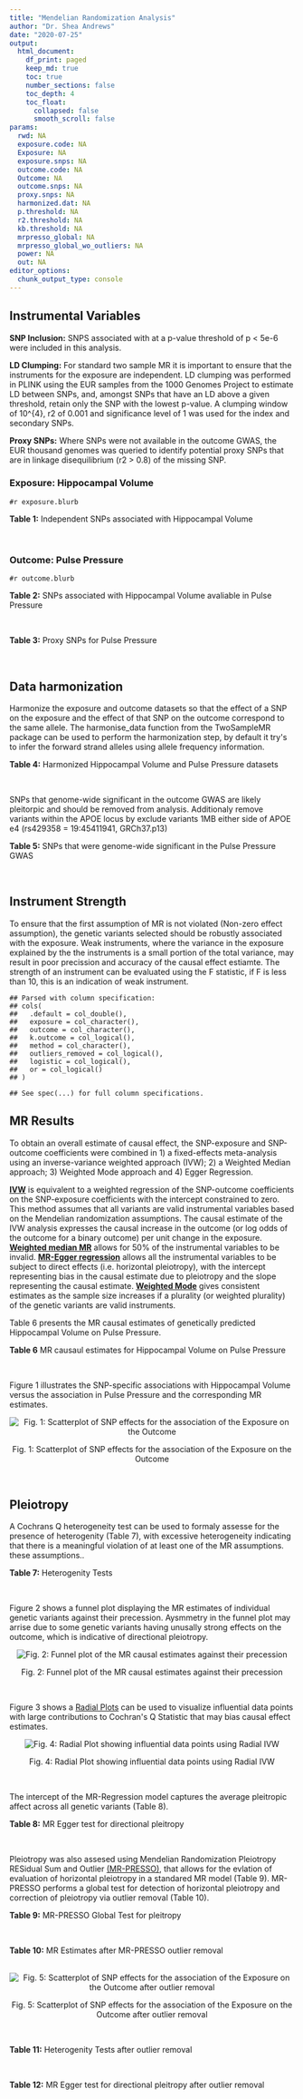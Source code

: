 ```yaml
---
title: "Mendelian Randomization Analysis"
author: "Dr. Shea Andrews"
date: "2020-07-25"
output:
  html_document:
    df_print: paged
    keep_md: true
    toc: true
    number_sections: false
    toc_depth: 4
    toc_float:
      collapsed: false
      smooth_scroll: false
params:
  rwd: NA
  exposure.code: NA
  Exposure: NA
  exposure.snps: NA
  outcome.code: NA
  Outcome: NA
  outcome.snps: NA
  proxy.snps: NA
  harmonized.dat: NA
  p.threshold: NA
  r2.threshold: NA
  kb.threshold: NA
  mrpresso_global: NA
  mrpresso_global_wo_outliers: NA
  power: NA
  out: NA
editor_options:
  chunk_output_type: console
---
```







## Instrumental Variables
**SNP Inclusion:** SNPS associated with at a p-value threshold of p < 5e-6 were included in this analysis.
<br>

**LD Clumping:** For standard two sample MR it is important to ensure that the instruments for the exposure are independent. LD clumping was performed in PLINK using the EUR samples from the 1000 Genomes Project to estimate LD between SNPs, and, amongst SNPs that have an LD above a given threshold, retain only the SNP with the lowest p-value. A clumping window of 10^{4}, r2 of 0.001 and significance level of 1 was used for the index and secondary SNPs.
<br>

**Proxy SNPs:** Where SNPs were not available in the outcome GWAS, the EUR thousand genomes was queried to identify potential proxy SNPs that are in linkage disequilibrium (r2 > 0.8) of the missing SNP.
<br>

### Exposure: Hippocampal Volume
`#r exposure.blurb`
<br>

**Table 1:** Independent SNPs associated with Hippocampal Volume
<div data-pagedtable="false">
  <script data-pagedtable-source type="application/json">
{"columns":[{"label":["SNP"],"name":[1],"type":["chr"],"align":["left"]},{"label":["CHROM"],"name":[2],"type":["dbl"],"align":["right"]},{"label":["POS"],"name":[3],"type":["dbl"],"align":["right"]},{"label":["REF"],"name":[4],"type":["chr"],"align":["left"]},{"label":["ALT"],"name":[5],"type":["chr"],"align":["left"]},{"label":["AF"],"name":[6],"type":["dbl"],"align":["right"]},{"label":["BETA"],"name":[7],"type":["dbl"],"align":["right"]},{"label":["SE"],"name":[8],"type":["dbl"],"align":["right"]},{"label":["Z"],"name":[9],"type":["dbl"],"align":["right"]},{"label":["P"],"name":[10],"type":["dbl"],"align":["right"]},{"label":["N"],"name":[11],"type":["dbl"],"align":["right"]},{"label":["TRAIT"],"name":[12],"type":["chr"],"align":["left"]}],"data":[{"1":"rs10908512","2":"1","3":"153856498","4":"C","5":"T","6":"0.5624","7":"0.04051169","8":"0.008700965","9":"4.656","10":"3.217e-06","11":"26814","12":"Hippocampal_Volume"},{"1":"rs7588305","2":"2","3":"8780959","4":"G","5":"C","6":"0.5308","7":"-0.04002256","8":"0.008681684","9":"-4.610","10":"4.023e-06","11":"26615","12":"Hippocampal_Volume"},{"1":"rs59966106","2":"2","3":"96999086","4":"A","5":"G","6":"0.3114","7":"0.04276760","8":"0.009321611","9":"4.588","10":"4.470e-06","11":"26814","12":"Hippocampal_Volume"},{"1":"rs2268894","2":"2","3":"162856148","4":"C","5":"T","6":"0.5412","7":"-0.05668170","8":"0.008658983","9":"-6.546","10":"5.894e-11","11":"26814","12":"Hippocampal_Volume"},{"1":"rs138012093","2":"4","3":"134506440","4":"G","5":"A","6":"0.0173","7":"-0.16180284","8":"0.033576021","9":"-4.819","10":"1.445e-06","11":"26065","12":"Hippocampal_Volume"},{"1":"rs144578582","2":"4","3":"155539564","4":"G","5":"A","6":"0.0068","7":"-0.36225028","8":"0.074659992","9":"-4.852","10":"1.221e-06","11":"13258","12":"Hippocampal_Volume"},{"1":"rs6552737","2":"4","3":"184955461","4":"T","5":"A","6":"0.4152","7":"-0.04324518","8":"0.008759404","9":"-4.937","10":"7.922e-07","11":"26814","12":"Hippocampal_Volume"},{"1":"rs2289881","2":"5","3":"66084260","4":"G","5":"T","6":"0.3544","7":"-0.05014690","8":"0.009022472","9":"-5.558","10":"2.728e-08","11":"26814","12":"Hippocampal_Volume"},{"1":"rs148054686","2":"5","3":"94459128","4":"G","5":"A","6":"0.0124","7":"-0.21659175","8":"0.047064699","9":"-4.602","10":"4.184e-06","11":"18411","12":"Hippocampal_Volume"},{"1":"rs10041542","2":"5","3":"167832067","4":"T","5":"C","6":"0.2452","7":"-0.04686000","8":"0.010070917","9":"-4.653","10":"3.273e-06","11":"26615","12":"Hippocampal_Volume"},{"1":"rs17172044","2":"7","3":"42397586","4":"A","5":"C","6":"0.0775","7":"-0.07408290","8":"0.016143574","9":"-4.589","10":"4.464e-06","11":"26814","12":"Hippocampal_Volume"},{"1":"rs2346440","2":"7","3":"133685512","4":"G","5":"C","6":"0.4591","7":"0.04059843","8":"0.008661921","9":"4.687","10":"2.767e-06","11":"26814","12":"Hippocampal_Volume"},{"1":"rs11979341","2":"7","3":"155797978","4":"C","5":"G","6":"0.3163","7":"0.06558170","8":"0.009708611","9":"6.755","10":"1.424e-11","11":"24484","12":"Hippocampal_Volume"},{"1":"rs11993215","2":"8","3":"28055926","4":"A","5":"T","6":"0.9102","7":"0.06998320","8":"0.015193929","9":"4.606","10":"4.108e-06","11":"26477","12":"Hippocampal_Volume"},{"1":"rs113835443","2":"8","3":"144717251","4":"C","5":"T","6":"0.0904","7":"0.07553081","8":"0.016197900","9":"4.663","10":"3.118e-06","11":"23154","12":"Hippocampal_Volume"},{"1":"rs62583528","2":"9","3":"106929593","4":"G","5":"A","6":"0.1951","7":"0.05622208","8":"0.010891531","9":"5.162","10":"2.447e-07","11":"26814","12":"Hippocampal_Volume"},{"1":"rs7020341","2":"9","3":"119247974","4":"G","5":"C","6":"0.3590","7":"0.05989482","8":"0.009013518","9":"6.645","10":"3.035e-11","11":"26700","12":"Hippocampal_Volume"},{"1":"rs11245365","2":"10","3":"126482389","4":"G","5":"A","6":"0.5648","7":"-0.04474128","8":"0.008786582","9":"-5.092","10":"3.547e-07","11":"26322","12":"Hippocampal_Volume"},{"1":"rs12802656","2":"11","3":"16534415","4":"A","5":"C","6":"0.4696","7":"-0.03979580","8":"0.008681459","9":"-4.584","10":"4.560e-06","11":"26614","12":"Hippocampal_Volume"},{"1":"rs659065","2":"12","3":"4008887","4":"C","5":"G","6":"0.1413","7":"-0.06743310","8":"0.012611389","9":"-5.347","10":"8.931e-08","11":"25881","12":"Hippocampal_Volume"},{"1":"rs61921502","2":"12","3":"65832468","4":"T","5":"G","6":"0.1534","7":"-0.10788400","8":"0.011964511","9":"-9.017","10":"1.941e-19","11":"26814","12":"Hippocampal_Volume"},{"1":"rs79522035","2":"12","3":"72956782","4":"C","5":"T","6":"0.0419","7":"0.09939183","8":"0.021592837","9":"4.603","10":"4.164e-06","11":"26692","12":"Hippocampal_Volume"},{"1":"rs77956314","2":"12","3":"117323367","4":"T","5":"C","6":"0.0840","7":"0.16185400","8":"0.015536016","9":"10.418","10":"2.055e-25","11":"26814","12":"Hippocampal_Volume"},{"1":"rs143933797","2":"17","3":"78252238","4":"G","5":"A","6":"0.0166","7":"0.22638451","8":"0.047143797","9":"4.802","10":"1.571e-06","11":"13758","12":"Hippocampal_Volume"},{"1":"rs79727675","2":"18","3":"11653053","4":"C","5":"A","6":"0.0472","7":"-0.13610794","8":"0.027913852","9":"-4.876","10":"1.082e-06","11":"14245","12":"Hippocampal_Volume"},{"1":"rs429358","2":"19","3":"45411941","4":"T","5":"C","6":"0.1537","7":"-0.06342470","8":"0.012519680","9":"-5.066","10":"4.067e-07","11":"24498","12":"Hippocampal_Volume"},{"1":"rs6060504","2":"20","3":"34197619","4":"T","5":"C","6":"0.1624","7":"0.06315530","8":"0.011701919","9":"5.397","10":"6.762e-08","11":"26814","12":"Hippocampal_Volume"},{"1":"rs5753220","2":"22","3":"30986350","4":"T","5":"C","6":"0.2497","7":"-0.04931970","8":"0.010038609","9":"-4.913","10":"8.988e-07","11":"26459","12":"Hippocampal_Volume"}],"options":{"columns":{"min":{},"max":[10]},"rows":{"min":[10],"max":[10]},"pages":{}}}
  </script>
</div>
<br>

### Outcome: Pulse Pressure
`#r outcome.blurb`
<br>

**Table 2:** SNPs associated with Hippocampal Volume avaliable in Pulse Pressure
<div data-pagedtable="false">
  <script data-pagedtable-source type="application/json">
{"columns":[{"label":["SNP"],"name":[1],"type":["chr"],"align":["left"]},{"label":["CHROM"],"name":[2],"type":["dbl"],"align":["right"]},{"label":["POS"],"name":[3],"type":["dbl"],"align":["right"]},{"label":["REF"],"name":[4],"type":["chr"],"align":["left"]},{"label":["ALT"],"name":[5],"type":["chr"],"align":["left"]},{"label":["AF"],"name":[6],"type":["dbl"],"align":["right"]},{"label":["BETA"],"name":[7],"type":["dbl"],"align":["right"]},{"label":["SE"],"name":[8],"type":["dbl"],"align":["right"]},{"label":["Z"],"name":[9],"type":["dbl"],"align":["right"]},{"label":["P"],"name":[10],"type":["dbl"],"align":["right"]},{"label":["N"],"name":[11],"type":["dbl"],"align":["right"]},{"label":["TRAIT"],"name":[12],"type":["chr"],"align":["left"]}],"data":[{"1":"rs10908512","2":"1","3":"153856498","4":"C","5":"T","6":"0.5594","7":"-0.0132","8":"0.0206","9":"-0.6407767","10":"5.207e-01","11":"737055","12":"Pulse_Pressure"},{"1":"rs7588305","2":"2","3":"8780959","4":"G","5":"C","6":"0.5418","7":"0.0176","8":"0.0213","9":"0.8262911","10":"4.089e-01","11":"735053","12":"Pulse_Pressure"},{"1":"rs59966106","2":"2","3":"96999086","4":"A","5":"G","6":"0.3190","7":"0.0045","8":"0.0219","9":"0.2054790","10":"8.386e-01","11":"738169","12":"Pulse_Pressure"},{"1":"rs2268894","2":"2","3":"162856148","4":"C","5":"T","6":"0.5301","7":"-0.0258","8":"0.0205","9":"-1.2585366","10":"2.071e-01","11":"738170","12":"Pulse_Pressure"},{"1":"rs138012093","2":"4","3":"134506440","4":"G","5":"A","6":"0.0177","7":"0.0402","8":"0.0859","9":"0.4679860","10":"6.395e-01","11":"734693","12":"Pulse_Pressure"},{"1":"rs6552737","2":"4","3":"184955461","4":"T","5":"A","6":"0.4306","7":"-0.0216","8":"0.0211","9":"-1.0236967","10":"3.050e-01","11":"734147","12":"Pulse_Pressure"},{"1":"rs2289881","2":"5","3":"66084260","4":"G","5":"T","6":"0.3568","7":"-0.0530","8":"0.0214","9":"-2.4766355","10":"1.339e-02","11":"738169","12":"Pulse_Pressure"},{"1":"rs10041542","2":"5","3":"167832067","4":"T","5":"C","6":"0.2498","7":"0.0229","8":"0.0239","9":"0.9581590","10":"3.376e-01","11":"735149","12":"Pulse_Pressure"},{"1":"rs17172044","2":"7","3":"42397586","4":"A","5":"C","6":"0.0728","7":"0.0341","8":"0.0397","9":"0.8589420","10":"3.907e-01","11":"738167","12":"Pulse_Pressure"},{"1":"rs2346440","2":"7","3":"133685512","4":"G","5":"C","6":"0.4580","7":"0.0249","8":"0.0205","9":"1.2146341","10":"2.238e-01","11":"738170","12":"Pulse_Pressure"},{"1":"rs11979341","2":"7","3":"155797978","4":"C","5":"G","6":"0.3062","7":"0.0145","8":"0.0238","9":"0.6092440","10":"5.420e-01","11":"720283","12":"Pulse_Pressure"},{"1":"rs113835443","2":"8","3":"144717251","4":"C","5":"T","6":"0.1009","7":"-0.0135","8":"0.0359","9":"-0.3760446","10":"7.064e-01","11":"724654","12":"Pulse_Pressure"},{"1":"rs62583528","2":"9","3":"106929593","4":"G","5":"A","6":"0.2104","7":"0.0435","8":"0.0254","9":"1.7125984","10":"8.648e-02","11":"745818","12":"Pulse_Pressure"},{"1":"rs7020341","2":"9","3":"119247974","4":"G","5":"C","6":"0.3600","7":"-0.0044","8":"0.0213","9":"-0.2065728","10":"8.364e-01","11":"741944","12":"Pulse_Pressure"},{"1":"rs11245365","2":"10","3":"126482389","4":"G","5":"A","6":"0.5712","7":"0.0371","8":"0.0207","9":"1.7922705","10":"7.288e-02","11":"738170","12":"Pulse_Pressure"},{"1":"rs12802656","2":"11","3":"16534415","4":"A","5":"C","6":"0.4788","7":"-0.0909","8":"0.0206","9":"-4.4126200","10":"9.968e-06","11":"729908","12":"Pulse_Pressure"},{"1":"rs659065","2":"12","3":"4008887","4":"C","5":"G","6":"0.1450","7":"0.0012","8":"0.0291","9":"0.0412371","10":"9.671e-01","11":"742025","12":"Pulse_Pressure"},{"1":"rs61921502","2":"12","3":"65832468","4":"T","5":"G","6":"0.1650","7":"-0.0452","8":"0.0285","9":"-1.5859600","10":"1.136e-01","11":"744813","12":"Pulse_Pressure"},{"1":"rs79522035","2":"12","3":"72956782","4":"C","5":"T","6":"0.0399","7":"-0.0107","8":"0.0546","9":"-0.1959707","10":"8.448e-01","11":"744703","12":"Pulse_Pressure"},{"1":"rs77956314","2":"12","3":"117323367","4":"T","5":"C","6":"0.0833","7":"0.0418","8":"0.0374","9":"1.1176500","10":"2.634e-01","11":"745817","12":"Pulse_Pressure"},{"1":"rs143933797","2":"17","3":"78252238","4":"G","5":"A","6":"0.0287","7":"-0.0272","8":"0.0677","9":"-0.4017725","10":"6.883e-01","11":"709941","12":"Pulse_Pressure"},{"1":"rs79727675","2":"18","3":"11653053","4":"C","5":"A","6":"0.0522","7":"-0.0064","8":"0.0501","9":"-0.1277445","10":"8.985e-01","11":"689699","12":"Pulse_Pressure"},{"1":"rs429358","2":"19","3":"45411941","4":"T","5":"C","6":"0.1531","7":"0.1879","8":"0.0292","9":"6.4349300","10":"1.279e-10","11":"739409","12":"Pulse_Pressure"},{"1":"rs6060504","2":"20","3":"34197619","4":"T","5":"C","6":"0.1498","7":"0.0674","8":"0.0288","9":"2.3402800","10":"1.931e-02","11":"745818","12":"Pulse_Pressure"},{"1":"rs5753220","2":"22","3":"30986350","4":"T","5":"C","6":"0.2607","7":"0.0088","8":"0.0234","9":"0.3760680","10":"7.079e-01","11":"737558","12":"Pulse_Pressure"},{"1":"rs144578582","2":"NA","3":"NA","4":"NA","5":"NA","6":"NA","7":"NA","8":"NA","9":"NA","10":"NA","11":"NA","12":"NA"},{"1":"rs148054686","2":"NA","3":"NA","4":"NA","5":"NA","6":"NA","7":"NA","8":"NA","9":"NA","10":"NA","11":"NA","12":"NA"},{"1":"rs11993215","2":"NA","3":"NA","4":"NA","5":"NA","6":"NA","7":"NA","8":"NA","9":"NA","10":"NA","11":"NA","12":"NA"}],"options":{"columns":{"min":{},"max":[10]},"rows":{"min":[10],"max":[10]},"pages":{}}}
  </script>
</div>
<br>

**Table 3:** Proxy SNPs for Pulse Pressure
<div data-pagedtable="false">
  <script data-pagedtable-source type="application/json">
{"columns":[{"label":["proxy.outcome"],"name":[1],"type":["lgl"],"align":["right"]},{"label":["target_snp"],"name":[2],"type":["chr"],"align":["left"]},{"label":["proxy_snp"],"name":[3],"type":["lgl"],"align":["right"]},{"label":["ld.r2"],"name":[4],"type":["lgl"],"align":["right"]},{"label":["Dprime"],"name":[5],"type":["lgl"],"align":["right"]},{"label":["ref.proxy"],"name":[6],"type":["lgl"],"align":["right"]},{"label":["alt.proxy"],"name":[7],"type":["lgl"],"align":["right"]},{"label":["CHROM"],"name":[8],"type":["lgl"],"align":["right"]},{"label":["POS"],"name":[9],"type":["lgl"],"align":["right"]},{"label":["ALT.proxy"],"name":[10],"type":["lgl"],"align":["right"]},{"label":["REF.proxy"],"name":[11],"type":["lgl"],"align":["right"]},{"label":["AF"],"name":[12],"type":["lgl"],"align":["right"]},{"label":["BETA"],"name":[13],"type":["lgl"],"align":["right"]},{"label":["SE"],"name":[14],"type":["lgl"],"align":["right"]},{"label":["P"],"name":[15],"type":["lgl"],"align":["right"]},{"label":["N"],"name":[16],"type":["lgl"],"align":["right"]},{"label":["ref"],"name":[17],"type":["lgl"],"align":["right"]},{"label":["alt"],"name":[18],"type":["lgl"],"align":["right"]},{"label":["ALT"],"name":[19],"type":["lgl"],"align":["right"]},{"label":["REF"],"name":[20],"type":["lgl"],"align":["right"]},{"label":["PHASE"],"name":[21],"type":["lgl"],"align":["right"]}],"data":[{"1":"NA","2":"rs144578582","3":"NA","4":"NA","5":"NA","6":"NA","7":"NA","8":"NA","9":"NA","10":"NA","11":"NA","12":"NA","13":"NA","14":"NA","15":"NA","16":"NA","17":"NA","18":"NA","19":"NA","20":"NA","21":"NA"},{"1":"NA","2":"rs148054686","3":"NA","4":"NA","5":"NA","6":"NA","7":"NA","8":"NA","9":"NA","10":"NA","11":"NA","12":"NA","13":"NA","14":"NA","15":"NA","16":"NA","17":"NA","18":"NA","19":"NA","20":"NA","21":"NA"},{"1":"NA","2":"rs11993215","3":"NA","4":"NA","5":"NA","6":"NA","7":"NA","8":"NA","9":"NA","10":"NA","11":"NA","12":"NA","13":"NA","14":"NA","15":"NA","16":"NA","17":"NA","18":"NA","19":"NA","20":"NA","21":"NA"}],"options":{"columns":{"min":{},"max":[10]},"rows":{"min":[10],"max":[10]},"pages":{}}}
  </script>
</div>
<br>

## Data harmonization
Harmonize the exposure and outcome datasets so that the effect of a SNP on the exposure and the effect of that SNP on the outcome correspond to the same allele. The harmonise_data function from the TwoSampleMR package can be used to perform the harmonization step, by default it try's to infer the forward strand alleles using allele frequency information.
<br>

**Table 4:** Harmonized Hippocampal Volume and Pulse Pressure datasets
<div data-pagedtable="false">
  <script data-pagedtable-source type="application/json">
{"columns":[{"label":["SNP"],"name":[1],"type":["chr"],"align":["left"]},{"label":["effect_allele.exposure"],"name":[2],"type":["chr"],"align":["left"]},{"label":["other_allele.exposure"],"name":[3],"type":["chr"],"align":["left"]},{"label":["effect_allele.outcome"],"name":[4],"type":["chr"],"align":["left"]},{"label":["other_allele.outcome"],"name":[5],"type":["chr"],"align":["left"]},{"label":["beta.exposure"],"name":[6],"type":["dbl"],"align":["right"]},{"label":["beta.outcome"],"name":[7],"type":["dbl"],"align":["right"]},{"label":["eaf.exposure"],"name":[8],"type":["dbl"],"align":["right"]},{"label":["eaf.outcome"],"name":[9],"type":["dbl"],"align":["right"]},{"label":["remove"],"name":[10],"type":["lgl"],"align":["right"]},{"label":["palindromic"],"name":[11],"type":["lgl"],"align":["right"]},{"label":["ambiguous"],"name":[12],"type":["lgl"],"align":["right"]},{"label":["id.outcome"],"name":[13],"type":["chr"],"align":["left"]},{"label":["chr.outcome"],"name":[14],"type":["dbl"],"align":["right"]},{"label":["pos.outcome"],"name":[15],"type":["dbl"],"align":["right"]},{"label":["se.outcome"],"name":[16],"type":["dbl"],"align":["right"]},{"label":["z.outcome"],"name":[17],"type":["dbl"],"align":["right"]},{"label":["pval.outcome"],"name":[18],"type":["dbl"],"align":["right"]},{"label":["samplesize.outcome"],"name":[19],"type":["dbl"],"align":["right"]},{"label":["outcome"],"name":[20],"type":["chr"],"align":["left"]},{"label":["mr_keep.outcome"],"name":[21],"type":["lgl"],"align":["right"]},{"label":["pval_origin.outcome"],"name":[22],"type":["chr"],"align":["left"]},{"label":["chr.exposure"],"name":[23],"type":["dbl"],"align":["right"]},{"label":["pos.exposure"],"name":[24],"type":["dbl"],"align":["right"]},{"label":["se.exposure"],"name":[25],"type":["dbl"],"align":["right"]},{"label":["z.exposure"],"name":[26],"type":["dbl"],"align":["right"]},{"label":["pval.exposure"],"name":[27],"type":["dbl"],"align":["right"]},{"label":["samplesize.exposure"],"name":[28],"type":["dbl"],"align":["right"]},{"label":["exposure"],"name":[29],"type":["chr"],"align":["left"]},{"label":["mr_keep.exposure"],"name":[30],"type":["lgl"],"align":["right"]},{"label":["pval_origin.exposure"],"name":[31],"type":["chr"],"align":["left"]},{"label":["id.exposure"],"name":[32],"type":["chr"],"align":["left"]},{"label":["action"],"name":[33],"type":["dbl"],"align":["right"]},{"label":["mr_keep"],"name":[34],"type":["lgl"],"align":["right"]},{"label":["pt"],"name":[35],"type":["dbl"],"align":["right"]},{"label":["pleitropy_keep"],"name":[36],"type":["lgl"],"align":["right"]},{"label":["mrpresso_RSSobs"],"name":[37],"type":["dbl"],"align":["right"]},{"label":["mrpresso_pval"],"name":[38],"type":["dbl"],"align":["right"]},{"label":["mrpresso_keep"],"name":[39],"type":["lgl"],"align":["right"]}],"data":[{"1":"rs10041542","2":"C","3":"T","4":"C","5":"T","6":"-0.04686000","7":"0.0229","8":"0.2452","9":"0.2498","10":"FALSE","11":"FALSE","12":"FALSE","13":"udfqhL","14":"5","15":"167832067","16":"0.0239","17":"0.9581590","18":"3.376e-01","19":"735149","20":"Evangelou2018pp","21":"TRUE","22":"reported","23":"5","24":"167832067","25":"0.010070917","26":"-4.653","27":"3.273e-06","28":"26615","29":"Hilbar2017hipv","30":"TRUE","31":"reported","32":"VxcRb8","33":"2","34":"TRUE","35":"5e-06","36":"TRUE","37":"1.095242e-03","38":"1.0000","39":"TRUE"},{"1":"rs10908512","2":"T","3":"C","4":"T","5":"C","6":"0.04051169","7":"-0.0132","8":"0.5624","9":"0.5594","10":"FALSE","11":"FALSE","12":"FALSE","13":"udfqhL","14":"1","15":"153856498","16":"0.0206","17":"-0.6407767","18":"5.207e-01","19":"737055","20":"Evangelou2018pp","21":"TRUE","22":"reported","23":"1","24":"153856498","25":"0.008700965","26":"4.656","27":"3.217e-06","28":"26814","29":"Hilbar2017hipv","30":"TRUE","31":"reported","32":"VxcRb8","33":"2","34":"TRUE","35":"5e-06","36":"TRUE","37":"4.762471e-04","38":"1.0000","39":"TRUE"},{"1":"rs11245365","2":"A","3":"G","4":"A","5":"G","6":"-0.04474128","7":"0.0371","8":"0.5648","9":"0.5712","10":"FALSE","11":"FALSE","12":"FALSE","13":"udfqhL","14":"10","15":"126482389","16":"0.0207","17":"1.7922705","18":"7.288e-02","19":"738170","20":"Evangelou2018pp","21":"TRUE","22":"reported","23":"10","24":"126482389","25":"0.008786582","26":"-5.092","27":"3.547e-07","28":"26322","29":"Hilbar2017hipv","30":"TRUE","31":"reported","32":"VxcRb8","33":"2","34":"TRUE","35":"5e-06","36":"TRUE","37":"2.264167e-03","38":"0.4704","39":"TRUE"},{"1":"rs113835443","2":"T","3":"C","4":"T","5":"C","6":"0.07553081","7":"-0.0135","8":"0.0904","9":"0.1009","10":"FALSE","11":"FALSE","12":"FALSE","13":"udfqhL","14":"8","15":"144717251","16":"0.0359","17":"-0.3760446","18":"7.064e-01","19":"724654","20":"Evangelou2018pp","21":"TRUE","22":"reported","23":"8","24":"144717251","25":"0.016197900","26":"4.663","27":"3.118e-06","28":"23154","29":"Hilbar2017hipv","30":"TRUE","31":"reported","32":"VxcRb8","33":"2","34":"TRUE","35":"5e-06","36":"TRUE","37":"8.628195e-04","38":"1.0000","39":"TRUE"},{"1":"rs11979341","2":"G","3":"C","4":"G","5":"C","6":"0.06558170","7":"0.0145","8":"0.3163","9":"0.3062","10":"FALSE","11":"TRUE","12":"FALSE","13":"udfqhL","14":"7","15":"155797978","16":"0.0238","17":"0.6092440","18":"5.420e-01","19":"720283","20":"Evangelou2018pp","21":"TRUE","22":"reported","23":"7","24":"155797978","25":"0.009708611","26":"6.755","27":"1.424e-11","28":"24484","29":"Hilbar2017hipv","30":"TRUE","31":"reported","32":"VxcRb8","33":"2","34":"TRUE","35":"5e-06","36":"TRUE","37":"2.721914e-06","38":"1.0000","39":"TRUE"},{"1":"rs12802656","2":"C","3":"A","4":"C","5":"A","6":"-0.03979580","7":"-0.0909","8":"0.4696","9":"0.4788","10":"FALSE","11":"FALSE","12":"FALSE","13":"udfqhL","14":"11","15":"16534415","16":"0.0206","17":"-4.4126200","18":"9.968e-06","19":"729908","20":"Evangelou2018pp","21":"TRUE","22":"reported","23":"11","24":"16534415","25":"0.008681459","26":"-4.584","27":"4.560e-06","28":"26614","29":"Hilbar2017hipv","30":"TRUE","31":"reported","32":"VxcRb8","33":"2","34":"TRUE","35":"5e-06","36":"TRUE","37":"7.295943e-03","38":"0.0042","39":"FALSE"},{"1":"rs138012093","2":"A","3":"G","4":"A","5":"G","6":"-0.16180284","7":"0.0402","8":"0.0173","9":"0.0177","10":"FALSE","11":"FALSE","12":"FALSE","13":"udfqhL","14":"4","15":"134506440","16":"0.0859","17":"0.4679860","18":"6.395e-01","19":"734693","20":"Evangelou2018pp","21":"TRUE","22":"reported","23":"4","24":"134506440","25":"0.033576021","26":"-4.819","27":"1.445e-06","28":"26065","29":"Hilbar2017hipv","30":"TRUE","31":"reported","32":"VxcRb8","33":"2","34":"TRUE","35":"5e-06","36":"TRUE","37":"5.489102e-03","38":"1.0000","39":"TRUE"},{"1":"rs143933797","2":"A","3":"G","4":"A","5":"G","6":"0.22638451","7":"-0.0272","8":"0.0166","9":"0.0287","10":"FALSE","11":"FALSE","12":"FALSE","13":"udfqhL","14":"17","15":"78252238","16":"0.0677","17":"-0.4017725","18":"6.883e-01","19":"709941","20":"Evangelou2018pp","21":"TRUE","22":"reported","23":"17","24":"78252238","25":"0.047143797","26":"4.802","27":"1.571e-06","28":"13758","29":"Hilbar2017hipv","30":"TRUE","31":"reported","32":"VxcRb8","33":"2","34":"TRUE","35":"5e-06","36":"TRUE","37":"6.146349e-03","38":"1.0000","39":"TRUE"},{"1":"rs17172044","2":"C","3":"A","4":"C","5":"A","6":"-0.07408290","7":"0.0341","8":"0.0775","9":"0.0728","10":"FALSE","11":"FALSE","12":"FALSE","13":"udfqhL","14":"7","15":"42397586","16":"0.0397","17":"0.8589420","18":"3.907e-01","19":"738167","20":"Evangelou2018pp","21":"TRUE","22":"reported","23":"7","24":"42397586","25":"0.016143574","26":"-4.589","27":"4.464e-06","28":"26814","29":"Hilbar2017hipv","30":"TRUE","31":"reported","32":"VxcRb8","33":"2","34":"TRUE","35":"5e-06","36":"TRUE","37":"2.501630e-03","38":"1.0000","39":"TRUE"},{"1":"rs2268894","2":"T","3":"C","4":"T","5":"C","6":"-0.05668170","7":"-0.0258","8":"0.5412","9":"0.5301","10":"FALSE","11":"FALSE","12":"FALSE","13":"udfqhL","14":"2","15":"162856148","16":"0.0205","17":"-1.2585366","18":"2.071e-01","19":"738170","20":"Evangelou2018pp","21":"TRUE","22":"reported","23":"2","24":"162856148","25":"0.008658983","26":"-6.546","27":"5.894e-11","28":"26814","29":"Hilbar2017hipv","30":"TRUE","31":"reported","32":"VxcRb8","33":"2","34":"TRUE","35":"5e-06","36":"TRUE","37":"2.400649e-04","38":"1.0000","39":"TRUE"},{"1":"rs2289881","2":"T","3":"G","4":"T","5":"G","6":"-0.05014690","7":"-0.0530","8":"0.3544","9":"0.3568","10":"FALSE","11":"FALSE","12":"FALSE","13":"udfqhL","14":"5","15":"66084260","16":"0.0214","17":"-2.4766355","18":"1.339e-02","19":"738169","20":"Evangelou2018pp","21":"TRUE","22":"reported","23":"5","24":"66084260","25":"0.009022472","26":"-5.558","27":"2.728e-08","28":"26814","29":"Hilbar2017hipv","30":"TRUE","31":"reported","32":"VxcRb8","33":"2","34":"TRUE","35":"5e-06","36":"TRUE","37":"2.019412e-03","38":"0.7707","39":"TRUE"},{"1":"rs2346440","2":"C","3":"G","4":"C","5":"G","6":"0.04059843","7":"0.0249","8":"0.4591","9":"0.4580","10":"FALSE","11":"TRUE","12":"TRUE","13":"udfqhL","14":"7","15":"133685512","16":"0.0205","17":"1.2146341","18":"2.238e-01","19":"738170","20":"Evangelou2018pp","21":"TRUE","22":"reported","23":"7","24":"133685512","25":"0.008661921","26":"4.687","27":"2.767e-06","28":"26814","29":"Hilbar2017hipv","30":"TRUE","31":"reported","32":"VxcRb8","33":"2","34":"FALSE","35":"5e-06","36":"TRUE","37":"NA","38":"NA","39":"NA"},{"1":"rs429358","2":"C","3":"T","4":"C","5":"T","6":"-0.06342470","7":"0.1879","8":"0.1537","9":"0.1531","10":"FALSE","11":"FALSE","12":"FALSE","13":"udfqhL","14":"19","15":"45411941","16":"0.0292","17":"6.4349300","18":"1.279e-10","19":"739409","20":"Evangelou2018pp","21":"TRUE","22":"reported","23":"19","24":"45411941","25":"0.012519680","26":"-5.066","27":"4.067e-07","28":"24498","29":"Hilbar2017hipv","30":"TRUE","31":"reported","32":"VxcRb8","33":"2","34":"TRUE","35":"5e-06","36":"FALSE","37":"NA","38":"NA","39":"NA"},{"1":"rs5753220","2":"C","3":"T","4":"C","5":"T","6":"-0.04931970","7":"0.0088","8":"0.2497","9":"0.2607","10":"FALSE","11":"FALSE","12":"FALSE","13":"udfqhL","14":"22","15":"30986350","16":"0.0234","17":"0.3760680","18":"7.079e-01","19":"737558","20":"Evangelou2018pp","21":"TRUE","22":"reported","23":"22","24":"30986350","25":"0.010038609","26":"-4.913","27":"8.988e-07","28":"26459","29":"Hilbar2017hipv","30":"TRUE","31":"reported","32":"VxcRb8","33":"2","34":"TRUE","35":"5e-06","36":"TRUE","37":"3.673738e-04","38":"1.0000","39":"TRUE"},{"1":"rs59966106","2":"G","3":"A","4":"G","5":"A","6":"0.04276760","7":"0.0045","8":"0.3114","9":"0.3190","10":"FALSE","11":"FALSE","12":"FALSE","13":"udfqhL","14":"2","15":"96999086","16":"0.0219","17":"0.2054790","18":"8.386e-01","19":"738169","20":"Evangelou2018pp","21":"TRUE","22":"reported","23":"2","24":"96999086","25":"0.009321611","26":"4.588","27":"4.470e-06","28":"26814","29":"Hilbar2017hipv","30":"TRUE","31":"reported","32":"VxcRb8","33":"2","34":"TRUE","35":"5e-06","36":"TRUE","37":"1.644882e-05","38":"1.0000","39":"TRUE"},{"1":"rs6060504","2":"C","3":"T","4":"C","5":"T","6":"0.06315530","7":"0.0674","8":"0.1624","9":"0.1498","10":"FALSE","11":"FALSE","12":"FALSE","13":"udfqhL","14":"20","15":"34197619","16":"0.0288","17":"2.3402800","18":"1.931e-02","19":"745818","20":"Evangelou2018pp","21":"TRUE","22":"reported","23":"20","24":"34197619","25":"0.011701919","26":"5.397","27":"6.762e-08","28":"26814","29":"Hilbar2017hipv","30":"TRUE","31":"reported","32":"VxcRb8","33":"2","34":"TRUE","35":"5e-06","36":"TRUE","37":"3.245906e-03","38":"1.0000","39":"TRUE"},{"1":"rs61921502","2":"G","3":"T","4":"G","5":"T","6":"-0.10788400","7":"-0.0452","8":"0.1534","9":"0.1650","10":"FALSE","11":"FALSE","12":"FALSE","13":"udfqhL","14":"12","15":"65832468","16":"0.0285","17":"-1.5859600","18":"1.136e-01","19":"744813","20":"Evangelou2018pp","21":"TRUE","22":"reported","23":"12","24":"65832468","25":"0.011964511","26":"-9.017","27":"1.941e-19","28":"26814","29":"Hilbar2017hipv","30":"TRUE","31":"reported","32":"VxcRb8","33":"2","34":"TRUE","35":"5e-06","36":"TRUE","37":"7.160524e-04","38":"1.0000","39":"TRUE"},{"1":"rs62583528","2":"A","3":"G","4":"A","5":"G","6":"0.05622208","7":"0.0435","8":"0.1951","9":"0.2104","10":"FALSE","11":"FALSE","12":"FALSE","13":"udfqhL","14":"9","15":"106929593","16":"0.0254","17":"1.7125984","18":"8.648e-02","19":"745818","20":"Evangelou2018pp","21":"TRUE","22":"reported","23":"9","24":"106929593","25":"0.010891531","26":"5.162","27":"2.447e-07","28":"26814","29":"Hilbar2017hipv","30":"TRUE","31":"reported","32":"VxcRb8","33":"2","34":"TRUE","35":"5e-06","36":"TRUE","37":"1.130918e-03","38":"1.0000","39":"TRUE"},{"1":"rs6552737","2":"A","3":"T","4":"A","5":"T","6":"-0.04324518","7":"-0.0216","8":"0.4152","9":"0.4306","10":"FALSE","11":"TRUE","12":"TRUE","13":"udfqhL","14":"4","15":"184955461","16":"0.0211","17":"-1.0236967","18":"3.050e-01","19":"734147","20":"Evangelou2018pp","21":"TRUE","22":"reported","23":"4","24":"184955461","25":"0.008759404","26":"-4.937","27":"7.922e-07","28":"26814","29":"Hilbar2017hipv","30":"TRUE","31":"reported","32":"VxcRb8","33":"2","34":"FALSE","35":"5e-06","36":"TRUE","37":"NA","38":"NA","39":"NA"},{"1":"rs659065","2":"G","3":"C","4":"G","5":"C","6":"-0.06743310","7":"0.0012","8":"0.1413","9":"0.1450","10":"FALSE","11":"TRUE","12":"FALSE","13":"udfqhL","14":"12","15":"4008887","16":"0.0291","17":"0.0412371","18":"9.671e-01","19":"742025","20":"Evangelou2018pp","21":"TRUE","22":"reported","23":"12","24":"4008887","25":"0.012611389","26":"-5.347","27":"8.931e-08","28":"25881","29":"Hilbar2017hipv","30":"TRUE","31":"reported","32":"VxcRb8","33":"2","34":"TRUE","35":"5e-06","36":"TRUE","37":"2.283779e-04","38":"1.0000","39":"TRUE"},{"1":"rs7020341","2":"C","3":"G","4":"C","5":"G","6":"0.05989482","7":"-0.0044","8":"0.3590","9":"0.3600","10":"FALSE","11":"TRUE","12":"FALSE","13":"udfqhL","14":"9","15":"119247974","16":"0.0213","17":"-0.2065728","18":"8.364e-01","19":"741944","20":"Evangelou2018pp","21":"TRUE","22":"reported","23":"9","24":"119247974","25":"0.009013518","26":"6.645","27":"3.035e-11","28":"26700","29":"Hilbar2017hipv","30":"TRUE","31":"reported","32":"VxcRb8","33":"2","34":"TRUE","35":"5e-06","36":"TRUE","37":"2.970221e-04","38":"1.0000","39":"TRUE"},{"1":"rs7588305","2":"C","3":"G","4":"C","5":"G","6":"-0.04002256","7":"0.0176","8":"0.5308","9":"0.5418","10":"FALSE","11":"TRUE","12":"TRUE","13":"udfqhL","14":"2","15":"8780959","16":"0.0213","17":"0.8262911","18":"4.089e-01","19":"735053","20":"Evangelou2018pp","21":"TRUE","22":"reported","23":"2","24":"8780959","25":"0.008681684","26":"-4.610","27":"4.023e-06","28":"26615","29":"Hilbar2017hipv","30":"TRUE","31":"reported","32":"VxcRb8","33":"2","34":"FALSE","35":"5e-06","36":"TRUE","37":"NA","38":"NA","39":"NA"},{"1":"rs77956314","2":"C","3":"T","4":"C","5":"T","6":"0.16185400","7":"0.0418","8":"0.0840","9":"0.0833","10":"FALSE","11":"FALSE","12":"FALSE","13":"udfqhL","14":"12","15":"117323367","16":"0.0374","17":"1.1176500","18":"2.634e-01","19":"745817","20":"Evangelou2018pp","21":"TRUE","22":"reported","23":"12","24":"117323367","25":"0.015536016","26":"10.418","27":"2.055e-25","28":"26814","29":"Hilbar2017hipv","30":"TRUE","31":"reported","32":"VxcRb8","33":"2","34":"TRUE","35":"5e-06","36":"TRUE","37":"1.311244e-04","38":"1.0000","39":"TRUE"},{"1":"rs79522035","2":"T","3":"C","4":"T","5":"C","6":"0.09939183","7":"-0.0107","8":"0.0419","9":"0.0399","10":"FALSE","11":"FALSE","12":"FALSE","13":"udfqhL","14":"12","15":"72956782","16":"0.0546","17":"-0.1959707","18":"8.448e-01","19":"744703","20":"Evangelou2018pp","21":"TRUE","22":"reported","23":"12","24":"72956782","25":"0.021592837","26":"4.603","27":"4.164e-06","28":"26692","29":"Hilbar2017hipv","30":"TRUE","31":"reported","32":"VxcRb8","33":"2","34":"TRUE","35":"5e-06","36":"TRUE","37":"9.660956e-04","38":"1.0000","39":"TRUE"},{"1":"rs79727675","2":"A","3":"C","4":"A","5":"C","6":"-0.13610794","7":"-0.0064","8":"0.0472","9":"0.0522","10":"FALSE","11":"FALSE","12":"FALSE","13":"udfqhL","14":"18","15":"11653053","16":"0.0501","17":"-0.1277445","18":"8.985e-01","19":"689699","20":"Evangelou2018pp","21":"TRUE","22":"reported","23":"18","24":"11653053","25":"0.027913852","26":"-4.876","27":"1.082e-06","28":"14245","29":"Hilbar2017hipv","30":"TRUE","31":"reported","32":"VxcRb8","33":"2","34":"TRUE","35":"5e-06","36":"TRUE","37":"4.687576e-04","38":"1.0000","39":"TRUE"}],"options":{"columns":{"min":{},"max":[10]},"rows":{"min":[10],"max":[10]},"pages":{}}}
  </script>
</div>
<br>

SNPs that genome-wide significant in the outcome GWAS are likely pleitorpic and should be removed from analysis. Additionaly remove variants within the APOE locus by exclude variants 1MB either side of APOE e4 (rs429358 = 19:45411941, GRCh37.p13)
<br>


**Table 5:** SNPs that were genome-wide significant in the Pulse Pressure GWAS
<div data-pagedtable="false">
  <script data-pagedtable-source type="application/json">
{"columns":[{"label":["SNP"],"name":[1],"type":["chr"],"align":["left"]},{"label":["chr.outcome"],"name":[2],"type":["dbl"],"align":["right"]},{"label":["pos.outcome"],"name":[3],"type":["dbl"],"align":["right"]},{"label":["pval.exposure"],"name":[4],"type":["dbl"],"align":["right"]},{"label":["pval.outcome"],"name":[5],"type":["dbl"],"align":["right"]}],"data":[{"1":"rs429358","2":"19","3":"45411941","4":"4.067e-07","5":"1.279e-10"}],"options":{"columns":{"min":{},"max":[10]},"rows":{"min":[10],"max":[10]},"pages":{}}}
  </script>
</div>
<br>


## Instrument Strength
To ensure that the first assumption of MR is not violated (Non-zero effect assumption), the genetic variants selected should be robustly associated with the exposure. Weak instruments, where the variance in the exposure explained by the the instruments is a small portion of the total variance, may result in poor precission and accuracy of the causal effect estiamte. The strength of an instrument can be evaluated using the F statistic, if F is less than 10, this is an indication of weak instrument.


```
## Parsed with column specification:
## cols(
##   .default = col_double(),
##   exposure = col_character(),
##   outcome = col_character(),
##   k.outcome = col_logical(),
##   method = col_character(),
##   outliers_removed = col_logical(),
##   logistic = col_logical(),
##   or = col_logical()
## )
```

```
## See spec(...) for full column specifications.
```

<div data-pagedtable="false">
  <script data-pagedtable-source type="application/json">
{"columns":[{"label":["outliers_removed"],"name":[1],"type":["lgl"],"align":["right"]},{"label":["pve.exposure"],"name":[2],"type":["dbl"],"align":["right"]},{"label":["F"],"name":[3],"type":["dbl"],"align":["right"]},{"label":["Alpha"],"name":[4],"type":["dbl"],"align":["right"]},{"label":["NCP"],"name":[5],"type":["dbl"],"align":["right"]},{"label":["Power"],"name":[6],"type":["dbl"],"align":["right"]}],"data":[{"1":"FALSE","2":"0.02637030","3":"34.55470","4":"0.05","5":"5.451181","6":"0.6461087"},{"1":"TRUE","2":"0.02557084","3":"35.15491","4":"0.05","5":"2.625109","6":"0.3671959"}],"options":{"columns":{"min":{},"max":[10]},"rows":{"min":[10],"max":[10]},"pages":{}}}
  </script>
</div>

##  MR Results
To obtain an overall estimate of causal effect, the SNP-exposure and SNP-outcome coefficients were combined in 1) a fixed-effects meta-analysis using an inverse-variance weighted approach (IVW); 2) a Weighted Median approach; 3) Weighted Mode approach and 4) Egger Regression.


[**IVW**](https://doi.org/10.1002/gepi.21758) is equivalent to a weighted regression of the SNP-outcome coefficients on the SNP-exposure coefficients with the intercept constrained to zero. This method assumes that all variants are valid instrumental variables based on the Mendelian randomization assumptions. The causal estimate of the IVW analysis expresses the causal increase in the outcome (or log odds of the outcome for a binary outcome) per unit change in the exposure. [**Weighted median MR**](https://doi.org/10.1002/gepi.21965) allows for 50% of the instrumental variables to be invalid. [**MR-Egger regression**](https://doi.org/10.1093/ije/dyw220) allows all the instrumental variables to be subject to direct effects (i.e. horizontal pleiotropy), with the intercept representing bias in the causal estimate due to pleiotropy and the slope representing the causal estimate. [**Weighted Mode**](https://doi.org/10.1093/ije/dyx102) gives consistent estimates as the sample size increases if a plurality (or weighted plurality) of the genetic variants are valid instruments.
<br>



Table 6 presents the MR causal estimates of genetically predicted Hippocampal Volume on Pulse Pressure.
<br>

**Table 6** MR causaul estimates for Hippocampal Volume on Pulse Pressure
<div data-pagedtable="false">
  <script data-pagedtable-source type="application/json">
{"columns":[{"label":["id.exposure"],"name":[1],"type":["chr"],"align":["left"]},{"label":["id.outcome"],"name":[2],"type":["chr"],"align":["left"]},{"label":["outcome"],"name":[3],"type":["fctr"],"align":["left"]},{"label":["exposure"],"name":[4],"type":["fctr"],"align":["left"]},{"label":["method"],"name":[5],"type":["fctr"],"align":["left"]},{"label":["nsnp"],"name":[6],"type":["int"],"align":["right"]},{"label":["b"],"name":[7],"type":["dbl"],"align":["right"]},{"label":["se"],"name":[8],"type":["dbl"],"align":["right"]},{"label":["pval"],"name":[9],"type":["dbl"],"align":["right"]}],"data":[{"1":"VxcRb8","2":"udfqhL","3":"Evangelou2018pp","4":"Hilbar2017hipv","5":"Inverse variance weighted (fixed effects)","6":"21","7":"0.19736194","8":"0.08623369","9":"0.02209754"},{"1":"VxcRb8","2":"udfqhL","3":"Evangelou2018pp","4":"Hilbar2017hipv","5":"Weighted median","6":"21","7":"0.10474397","8":"0.12616484","9":"0.40641715"},{"1":"VxcRb8","2":"udfqhL","3":"Evangelou2018pp","4":"Hilbar2017hipv","5":"Weighted mode","6":"21","7":"0.05607379","8":"0.16739142","9":"0.74112356"},{"1":"VxcRb8","2":"udfqhL","3":"Evangelou2018pp","4":"Hilbar2017hipv","5":"MR Egger","6":"21","7":"0.01230907","8":"0.29011997","9":"0.96660059"}],"options":{"columns":{"min":{},"max":[10]},"rows":{"min":[10],"max":[10]},"pages":{}}}
  </script>
</div>
<br>

Figure 1 illustrates the SNP-specific associations with Hippocampal Volume versus the association in Pulse Pressure and the corresponding MR estimates.
<br>

<div class="figure" style="text-align: center">
<img src="/sc/arion/projects/LOAD/shea/Projects/MR_ADPhenome/results/MR_ADbidir/Hilbar2017hipv/Evangelou2018pp/Hilbar2017hipv_5e-6_Evangelou2018pp_MR_Analaysis_files/figure-html/scatter_plot-1.png" alt="Fig. 1: Scatterplot of SNP effects for the association of the Exposure on the Outcome"  />
<p class="caption">Fig. 1: Scatterplot of SNP effects for the association of the Exposure on the Outcome</p>
</div>
<br>


## Pleiotropy
A Cochrans Q heterogeneity test can be used to formaly assesse for the presence of heterogenity (Table 7), with excessive heterogeneity indicating that there is a meaningful violation of at least one of the MR assumptions.
these assumptions..
<br>

**Table 7:** Heterogenity Tests
<div data-pagedtable="false">
  <script data-pagedtable-source type="application/json">
{"columns":[{"label":["id.exposure"],"name":[1],"type":["chr"],"align":["left"]},{"label":["id.outcome"],"name":[2],"type":["chr"],"align":["left"]},{"label":["outcome"],"name":[3],"type":["fctr"],"align":["left"]},{"label":["exposure"],"name":[4],"type":["fctr"],"align":["left"]},{"label":["method"],"name":[5],"type":["fctr"],"align":["left"]},{"label":["Q"],"name":[6],"type":["dbl"],"align":["right"]},{"label":["Q_df"],"name":[7],"type":["dbl"],"align":["right"]},{"label":["Q_pval"],"name":[8],"type":["dbl"],"align":["right"]}],"data":[{"1":"VxcRb8","2":"udfqhL","3":"Evangelou2018pp","4":"Hilbar2017hipv","5":"MR Egger","6":"39.54205","7":"19","8":"0.003756334"},{"1":"VxcRb8","2":"udfqhL","3":"Evangelou2018pp","4":"Hilbar2017hipv","5":"Inverse variance weighted","6":"40.57953","7":"20","8":"0.004216682"}],"options":{"columns":{"min":{},"max":[10]},"rows":{"min":[10],"max":[10]},"pages":{}}}
  </script>
</div>
<br>

Figure 2 shows a funnel plot displaying the MR estimates of individual genetic variants against their precession. Aysmmetry in the funnel plot may arrise due to some genetic variants having unusally strong effects on the outcome, which is indicative of directional pleiotropy.
<br>

<div class="figure" style="text-align: center">
<img src="/sc/arion/projects/LOAD/shea/Projects/MR_ADPhenome/results/MR_ADbidir/Hilbar2017hipv/Evangelou2018pp/Hilbar2017hipv_5e-6_Evangelou2018pp_MR_Analaysis_files/figure-html/funnel_plot-1.png" alt="Fig. 2: Funnel plot of the MR causal estimates against their precession"  />
<p class="caption">Fig. 2: Funnel plot of the MR causal estimates against their precession</p>
</div>
<br>

Figure 3 shows a [Radial Plots](https://github.com/WSpiller/RadialMR) can be used to visualize influential data points with large contributions to Cochran's Q Statistic that may bias causal effect estimates.



<div class="figure" style="text-align: center">
<img src="/sc/arion/projects/LOAD/shea/Projects/MR_ADPhenome/results/MR_ADbidir/Hilbar2017hipv/Evangelou2018pp/Hilbar2017hipv_5e-6_Evangelou2018pp_MR_Analaysis_files/figure-html/Radial_Plot-1.png" alt="Fig. 4: Radial Plot showing influential data points using Radial IVW"  />
<p class="caption">Fig. 4: Radial Plot showing influential data points using Radial IVW</p>
</div>
<br>

The intercept of the MR-Regression model captures the average pleitropic affect across all genetic variants (Table 8).
<br>

**Table 8:** MR Egger test for directional pleitropy
<div data-pagedtable="false">
  <script data-pagedtable-source type="application/json">
{"columns":[{"label":["id.exposure"],"name":[1],"type":["chr"],"align":["left"]},{"label":["id.outcome"],"name":[2],"type":["chr"],"align":["left"]},{"label":["outcome"],"name":[3],"type":["fctr"],"align":["left"]},{"label":["exposure"],"name":[4],"type":["fctr"],"align":["left"]},{"label":["egger_intercept"],"name":[5],"type":["dbl"],"align":["right"]},{"label":["se"],"name":[6],"type":["dbl"],"align":["right"]},{"label":["pval"],"name":[7],"type":["dbl"],"align":["right"]}],"data":[{"1":"VxcRb8","2":"udfqhL","3":"Evangelou2018pp","4":"Hilbar2017hipv","5":"0.01380166","6":"0.01954761","7":"0.4887226"}],"options":{"columns":{"min":{},"max":[10]},"rows":{"min":[10],"max":[10]},"pages":{}}}
  </script>
</div>
<br>

Pleiotropy was also assesed using Mendelian Randomization Pleiotropy RESidual Sum and Outlier [(MR-PRESSO)](https://doi.org/10.1038/s41588-018-0099-7), that allows for the evlation of evaluation of horizontal pleiotropy in a standared MR model (Table 9). MR-PRESSO performs a global test for detection of horizontal pleiotropy and correction of pleiotropy via outlier removal (Table 10).
<br>

**Table 9:** MR-PRESSO Global Test for pleitropy
<div data-pagedtable="false">
  <script data-pagedtable-source type="application/json">
{"columns":[{"label":["id.exposure"],"name":[1],"type":["chr"],"align":["left"]},{"label":["id.outcome"],"name":[2],"type":["chr"],"align":["left"]},{"label":["outcome"],"name":[3],"type":["chr"],"align":["left"]},{"label":["exposure"],"name":[4],"type":["chr"],"align":["left"]},{"label":["pt"],"name":[5],"type":["dbl"],"align":["right"]},{"label":["outliers_removed"],"name":[6],"type":["lgl"],"align":["right"]},{"label":["n_outliers"],"name":[7],"type":["dbl"],"align":["right"]},{"label":["RSSobs"],"name":[8],"type":["dbl"],"align":["right"]},{"label":["pval"],"name":[9],"type":["dbl"],"align":["right"]}],"data":[{"1":"VxcRb8","2":"udfqhL","3":"Evangelou2018pp","4":"Hilbar2017hipv","5":"5e-06","6":"FALSE","7":"1","8":"43.62586","9":"0.005"}],"options":{"columns":{"min":{},"max":[10]},"rows":{"min":[10],"max":[10]},"pages":{}}}
  </script>
</div>
<br>


**Table 10:** MR Estimates after MR-PRESSO outlier removal
<div data-pagedtable="false">
  <script data-pagedtable-source type="application/json">
{"columns":[{"label":["id.exposure"],"name":[1],"type":["chr"],"align":["left"]},{"label":["id.outcome"],"name":[2],"type":["chr"],"align":["left"]},{"label":["outcome"],"name":[3],"type":["fctr"],"align":["left"]},{"label":["exposure"],"name":[4],"type":["fctr"],"align":["left"]},{"label":["method"],"name":[5],"type":["fctr"],"align":["left"]},{"label":["nsnp"],"name":[6],"type":["int"],"align":["right"]},{"label":["b"],"name":[7],"type":["dbl"],"align":["right"]},{"label":["se"],"name":[8],"type":["dbl"],"align":["right"]},{"label":["pval"],"name":[9],"type":["dbl"],"align":["right"]}],"data":[{"1":"VxcRb8","2":"udfqhL","3":"Evangelou2018pp","4":"Hilbar2017hipv","5":"Inverse variance weighted (fixed effects)","6":"20","7":"0.13779607","8":"0.08745577","9":"0.1151160"},{"1":"VxcRb8","2":"udfqhL","3":"Evangelou2018pp","4":"Hilbar2017hipv","5":"Weighted median","6":"20","7":"0.09466187","8":"0.12937651","9":"0.4643655"},{"1":"VxcRb8","2":"udfqhL","3":"Evangelou2018pp","4":"Hilbar2017hipv","5":"Weighted mode","6":"20","7":"0.05532118","8":"0.16923176","9":"0.7473204"},{"1":"VxcRb8","2":"udfqhL","3":"Evangelou2018pp","4":"Hilbar2017hipv","5":"MR Egger","6":"20","7":"0.18752235","8":"0.23671827","9":"0.4385747"}],"options":{"columns":{"min":{},"max":[10]},"rows":{"min":[10],"max":[10]},"pages":{}}}
  </script>
</div>
<br>

<div class="figure" style="text-align: center">
<img src="/sc/arion/projects/LOAD/shea/Projects/MR_ADPhenome/results/MR_ADbidir/Hilbar2017hipv/Evangelou2018pp/Hilbar2017hipv_5e-6_Evangelou2018pp_MR_Analaysis_files/figure-html/scatter_plot_outlier-1.png" alt="Fig. 5: Scatterplot of SNP effects for the association of the Exposure on the Outcome after outlier removal"  />
<p class="caption">Fig. 5: Scatterplot of SNP effects for the association of the Exposure on the Outcome after outlier removal</p>
</div>
<br>

**Table 11:** Heterogenity Tests after outlier removal
<div data-pagedtable="false">
  <script data-pagedtable-source type="application/json">
{"columns":[{"label":["id.exposure"],"name":[1],"type":["chr"],"align":["left"]},{"label":["id.outcome"],"name":[2],"type":["chr"],"align":["left"]},{"label":["outcome"],"name":[3],"type":["fctr"],"align":["left"]},{"label":["exposure"],"name":[4],"type":["fctr"],"align":["left"]},{"label":["method"],"name":[5],"type":["fctr"],"align":["left"]},{"label":["Q"],"name":[6],"type":["dbl"],"align":["right"]},{"label":["Q_df"],"name":[7],"type":["dbl"],"align":["right"]},{"label":["Q_pval"],"name":[8],"type":["dbl"],"align":["right"]}],"data":[{"1":"VxcRb8","2":"udfqhL","3":"Evangelou2018pp","4":"Hilbar2017hipv","5":"MR Egger","6":"23.79268","7":"18","8":"0.1619378"},{"1":"VxcRb8","2":"udfqhL","3":"Evangelou2018pp","4":"Hilbar2017hipv","5":"Inverse variance weighted","6":"23.86385","7":"19","8":"0.2014268"}],"options":{"columns":{"min":{},"max":[10]},"rows":{"min":[10],"max":[10]},"pages":{}}}
  </script>
</div>
<br>

**Table 12:** MR Egger test for directional pleitropy after outlier removal
<div data-pagedtable="false">
  <script data-pagedtable-source type="application/json">
{"columns":[{"label":["id.exposure"],"name":[1],"type":["chr"],"align":["left"]},{"label":["id.outcome"],"name":[2],"type":["chr"],"align":["left"]},{"label":["outcome"],"name":[3],"type":["fctr"],"align":["left"]},{"label":["exposure"],"name":[4],"type":["fctr"],"align":["left"]},{"label":["egger_intercept"],"name":[5],"type":["dbl"],"align":["right"]},{"label":["se"],"name":[6],"type":["dbl"],"align":["right"]},{"label":["pval"],"name":[7],"type":["dbl"],"align":["right"]}],"data":[{"1":"VxcRb8","2":"udfqhL","3":"Evangelou2018pp","4":"Hilbar2017hipv","5":"-0.003803603","6":"0.01639218","7":"0.8191264"}],"options":{"columns":{"min":{},"max":[10]},"rows":{"min":[10],"max":[10]},"pages":{}}}
  </script>
</div>
<br>
